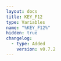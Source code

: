 ```yaml
---
layout: docs
title: KEY_F12
type: Variables
name: "%KEY_F12%"
hidden: true
changelog:
  - type: Added
    version: v0.7.2
---
```

